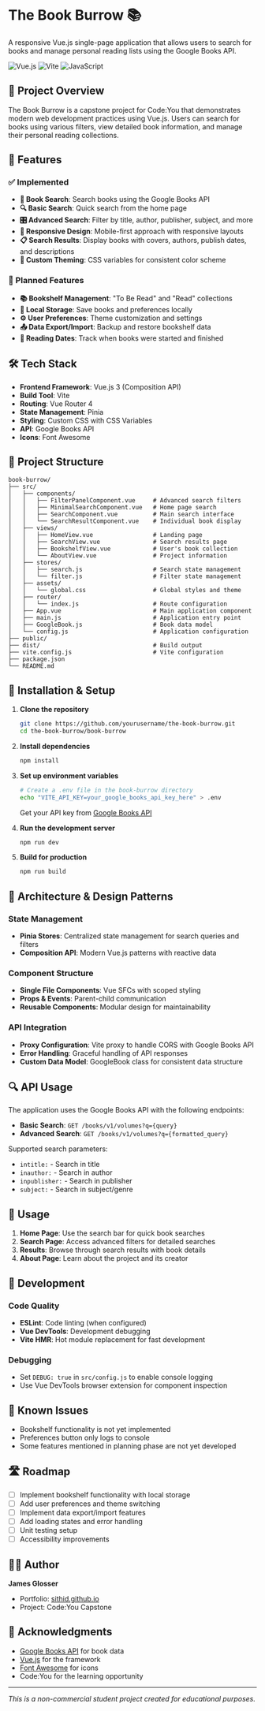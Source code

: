 # The Book Burrow 📚

A responsive Vue.js single-page application that allows users to search for books and manage personal reading lists using the Google Books API.

![Vue.js](https://img.shields.io/badge/Vue.js-4FC08D?style=for-the-badge&logo=vue.js&logoColor=white)
![Vite](https://img.shields.io/badge/Vite-646CFF?style=for-the-badge&logo=vite&logoColor=white)
![JavaScript](https://img.shields.io/badge/JavaScript-F7DF1E?style=for-the-badge&logo=javascript&logoColor=black)

## 🎯 Project Overview

The Book Burrow is a capstone project for Code:You that demonstrates modern web development practices using Vue.js. Users can search for books using various filters, view detailed book information, and manage their personal reading collections.

## 🚀 Features

### ✅ Implemented
- **📖 Book Search**: Search books using the Google Books API
- **🔍 Basic Search**: Quick search from the home page
- **🎛️ Advanced Search**: Filter by title, author, publisher, subject, and more
- **📱 Responsive Design**: Mobile-first approach with responsive layouts
- **📋 Search Results**: Display books with covers, authors, publish dates, and descriptions
- **🎨 Custom Theming**: CSS variables for consistent color scheme

### 🚧 Planned Features
- **📚 Bookshelf Management**: "To Be Read" and "Read" collections
- **💾 Local Storage**: Save books and preferences locally
- **⚙️ User Preferences**: Theme customization and settings
- **📤 Data Export/Import**: Backup and restore bookshelf data
- **📅 Reading Dates**: Track when books were started and finished

## 🛠️ Tech Stack

- **Frontend Framework**: Vue.js 3 (Composition API)
- **Build Tool**: Vite
- **Routing**: Vue Router 4
- **State Management**: Pinia
- **Styling**: Custom CSS with CSS Variables
- **API**: Google Books API
- **Icons**: Font Awesome

## 📁 Project Structure

```
book-burrow/
├── src/
│   ├── components/
│   │   ├── FilterPanelComponent.vue     # Advanced search filters
│   │   ├── MinimalSearchComponent.vue   # Home page search
│   │   ├── SearchComponent.vue          # Main search interface
│   │   └── SearchResultComponent.vue    # Individual book display
│   ├── views/
│   │   ├── HomeView.vue                 # Landing page
│   │   ├── SearchView.vue               # Search results page
│   │   ├── BookshelfView.vue            # User's book collection
│   │   └── AboutView.vue                # Project information
│   ├── stores/
│   │   ├── search.js                    # Search state management
│   │   └── filter.js                    # Filter state management
│   ├── assets/
│   │   └── global.css                   # Global styles and theme
│   ├── router/
│   │   └── index.js                     # Route configuration
│   ├── App.vue                          # Main application component
│   ├── main.js                          # Application entry point
│   ├── GoogleBook.js                    # Book data model
│   └── config.js                        # Application configuration
├── public/
├── dist/                                # Build output
├── vite.config.js                       # Vite configuration
├── package.json
└── README.md
```

## 🔧 Installation & Setup

1. **Clone the repository**
   ```bash
   git clone https://github.com/yourusername/the-book-burrow.git
   cd the-book-burrow/book-burrow
   ```

2. **Install dependencies**
   ```bash
   npm install
   ```

3. **Set up environment variables**
   ```bash
   # Create a .env file in the book-burrow directory
   echo "VITE_API_KEY=your_google_books_api_key_here" > .env
   ```
   
   Get your API key from [Google Books API](https://developers.google.com/books/docs/v1/using#auth)

4. **Run the development server**
   ```bash
   npm run dev
   ```

5. **Build for production**
   ```bash
   npm run build
   ```

## 🎨 Architecture & Design Patterns

### State Management
- **Pinia Stores**: Centralized state management for search queries and filters
- **Composition API**: Modern Vue.js patterns with reactive data

### Component Structure
- **Single File Components**: Vue SFCs with scoped styling
- **Props & Events**: Parent-child communication
- **Reusable Components**: Modular design for maintainability

### API Integration
- **Proxy Configuration**: Vite proxy to handle CORS with Google Books API
- **Error Handling**: Graceful handling of API responses
- **Custom Data Model**: GoogleBook class for consistent data structure

## 🔍 API Usage

The application uses the Google Books API with the following endpoints:

- **Basic Search**: `GET /books/v1/volumes?q={query}`
- **Advanced Search**: `GET /books/v1/volumes?q={formatted_query}`

Supported search parameters:
- `intitle:` - Search in title
- `inauthor:` - Search in author
- `inpublisher:` - Search in publisher
- `subject:` - Search in subject/genre

## 🎯 Usage

1. **Home Page**: Use the search bar for quick book searches
2. **Search Page**: Access advanced filters for detailed searches
3. **Results**: Browse through search results with book details
4. **About Page**: Learn about the project and its creator

## 🧪 Development

### Code Quality
- **ESLint**: Code linting (when configured)
- **Vue DevTools**: Development debugging
- **Vite HMR**: Hot module replacement for fast development

### Debugging
- Set `DEBUG: true` in `src/config.js` to enable console logging
- Use Vue DevTools browser extension for component inspection

## 🐛 Known Issues

- Bookshelf functionality is not yet implemented
- Preferences button only logs to console
- Some features mentioned in planning phase are not yet developed

## 🛣️ Roadmap

- [ ] Implement bookshelf functionality with local storage
- [ ] Add user preferences and theme switching
- [ ] Implement data export/import features
- [ ] Add loading states and error handling
- [ ] Unit testing setup
- [ ] Accessibility improvements

## 👨‍💻 Author

**James Glosser**
- Portfolio: [sithid.github.io](http://sithid.github.io)
- Project: Code:You Capstone

## 🙏 Acknowledgments

- [Google Books API](https://developers.google.com/books) for book data
- [Vue.js](https://vuejs.org/) for the framework
- [Font Awesome](https://fontawesome.com/) for icons
- Code:You for the learning opportunity

---

*This is a non-commercial student project created for educational purposes.*
